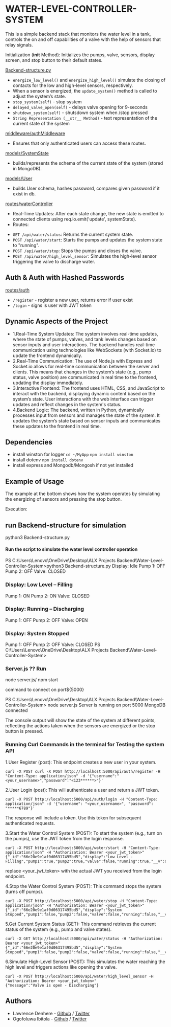 # WATER-LEVEL-CONTROLLER-SYSTEM

This is a simple backend stack that monitors the water level in a tank, controls the on and off capabilities of a valve with the help of sensors that relay signals.

Initialization (__init__ Method):
Initializes the pumps, valve, sensors, display screen, and stop button to their default states.

[Backend-structure.py](./Backend-structure.py)
* `energize_low_level()` and `energize_high_level()` simulate the closing of contacts for the low and high-level sensors, respectively.
* When a sensor is energized, the `update_system()` method is called to adjust the system’s state.
* `stop_system(self)` - stop system
* `delayed_valve_open(self)` - delays valve opening for 9-seconds
* `shutdown_system(self)` - shutsdown system when /stop pressed
* `String Representation (__str__ Method)` -  text representation of the current state of the system


[middleware/authMiddleware](./middleware/authMiddleware.js)
 - Ensures that only authenticated users can access these routes.

[models/SystemState](./models/SystemState.js)
 - builds/represents the schema of the current state of the system (stored in MongoDB).

[models/User](./models/User.js)
 - builds User schema, hashes password, compares given password if it exist in db.

[routes/waterController](./routes/waterController.js)
- Real-Time Updates: After each state change, the new state is emitted to connected clients using req.io.emit('update', systemState).
- Routes:
* `GET /api/water/status`: Returns the current system state.
* `POST /api/water/start`: Starts the pumps and updates the system state to "running".
* `POST /api/water/stop`: Stops the pumps and closes the valve.
* `POST /api/water/high_level_sensor`: Simulates the high-level sensor triggering the valve to discharge water.

## Auth & Auth with Hashed Passwords
[routes/auth](./routes/auth.js)
* `/register` - register a new user, returns error if user exist
* `/login` - signs is user with JWT token

## Dynamic Aspects of the Project

- 1.Real-Time System Updates:
The system involves real-time updates, where the state of pumps, valves, and tank levels changes based on sensor inputs and user interactions.
The backend handles real-time communication using technologies like WebSockets (with Socket.io) to update the frontend dynamically.
- 2.Real-Time Communication:
The use of Node.js with Express and Socket.io allows for real-time communication between the server and clients.
This means that changes in the system’s state (e.g., pump status, valve position) are communicated in real time to the frontend, updating the display immediately.
- 3.Interactive Frontend:
The frontend uses HTML, CSS, and JavaScript to interact with the backend, displaying dynamic content based on the system’s state.
User interactions with the web interface can trigger updates and reflect changes in the system's status.
- 4.Backend Logic:
The backend, written in Python, dynamically processes input from sensors and manages the state of the system.
It updates the system’s state based on sensor inputs and communicates these updates to the frontend in real time.

## Dependencies
* install winston for logger `cd ~/MyApp` `npm install winston`
* install dotenv `npm install dotenv`
* install express and Mongodb/Mongosh if not yet installed

## Example of Usage

The example at the bottom shows how the system operates by simulating the energizing of sensors and pressing the stop button.

Execution:

## run Backend-structure for simulation

 python3 Backend-structure.py

<h4>Run the script to simulate the water level controller operation</h4>
PS C:\Users\Lenovo\OneDrive\Desktop\ALX Projects Backend\Water-Level-Controller-System>python3 Backend-structure.py
Display: Idle
Pump 1: OFF
Pump 2: OFF
Valve: CLOSED

<h3>Display: Low Level – Filling</h3>
Pump 1: ON
Pump 2: ON
Valve: CLOSED

<h3>Display: Running – Discharging</h3>
Pump 1: OFF
Pump 2: OFF
Valve: OPEN

<h3>Display: System Stopped</h3>
Pump 1: OFF
Pump 2: OFF
Valve: CLOSED
PS C:\Users\Lenovo\OneDrive\Desktop\ALX Projects Backend\Water-Level-Controller-System>

### Server.js ?? Run

node server.js/ npm start

 command to connect on port${5000}

PS C:\Users\Lenovo\OneDrive\Desktop\ALX Projects Backend\Water-Level-Controller-System> node server.js
Server is running on port 5000
MongoDB connected

The console output will show the state of the system at different points, reflecting the actions taken when the sensors are energized or the stop button is pressed.

### Running Curl Commands in the terminal for Testing the system API

1.User Register (post): This endpoint creates a new user in your system.
```
curl -X POST curl -X POST http://localhost:5000/api/auth/register -H "Content-Type: application/json" -d '{"username":"<your_username>","password":"<123******>"}'
```
2.User Login (post): This will authenticate a user and return a JWT token.
```
curl -X POST http://localhost:5000/api/auth/login -H "Content-Type: application/json" -d '{"username": "<your_username>", "password": "*****6789"}'
```
The response will include a token. Use this token for subsequent authenticated requests.

3.Start the Water Control System (POST): To start the system (e.g., turn on the pumps), use the JWT token from the login response.
```
curl -X POST http://localhost:5000/api/water/start -H "Content-Type: application/json" -H "Authorization: Bearer <your_jwt_token>"
{"_id":"66e20e9e1af0d06317495bd5","display":"Low Level - Filling","pump1":true,"pump2":true,"valve":false,"running":true,"__v":0}
```
replace <your_jwt_token> with the actual JWT you received from the login endpoint.

4.Stop the Water Control System (POST): This command stops the system (turns off pumps).
```
curl -X POST http://localhost:5000/api/water/stop -H "Content-Type: application/json" -H "Authorization: Bearer <your_jwt_token>"
{"_id":"66e20e9e1af0d06317495bd5","display":"System Stopped","pump1":false,"pump2":false,"valve":false,"running":false,"__v":0}
```
5.Get Current System Status (GET): This command retrieves the current status of the system (e.g., pump and valve states).
```
curl -X GET http://localhost:5000/api/water/status -H "Authorization: Bearer <your_jwt_token>"
{"_id":"66e20e9e1af0d06317495bd5","display":"System Stopped","pump1":false,"pump2":false,"valve":false,"running":false,"__v":0}
```
6.Simulate High-Level Sensor (POST): This simulates the water reaching the high level and triggers actions like opening the valve.
```
curl -X POST http://localhost:5000/api/water/high_level_sensor -H "Authorization: Bearer <your_jwt_token>"
{"message":"Valve is open - Discharging"}
```
## Authors

- Lawrence Denhere - [Github](https://github.com/Law93D) / [Twitter](https://x.com/LawDen93)
- Ogofoluwa Ibitola - [Github](https://github.com/folujam) / [Twitter](https://x.com/ogofoluwa)

